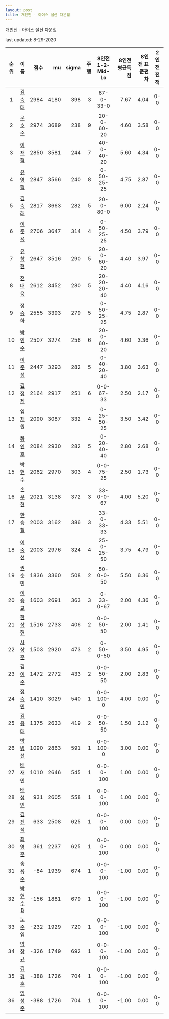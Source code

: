 ```yaml
---
layout: post
title: 개인전 - 아이스 설산 다운힐
---
```



개인전 - 아이스 설산 다운힐


last updated: 8-29-2020

| 순위 | 이름 | 점수 | mu | sigma | 주행 | 8인전 1-2-Mid-Lo | 8인전 평균득점 | 8인전 표준편차 | 2인전 전적 |
|:---:|:---:|---:|---:|---:|---:|:---:|---:|---:|:---:|
| 1 | [김승태](../gimseungtae) | 2984 | 4180 | 398 | 3 | 67-0-33-0 | 7.67 | 4.04 | 0-0 |
| 2 | [문호준](../munhojun) | 2974 | 3689 | 238 | 9 | 20-0-60-20 | 4.60 | 3.58 | 0-0 |
| 3 | [이재혁](../ijaehyeok) | 2850 | 3581 | 244 | 7 | 40-0-40-20 | 5.60 | 4.34 | 0-0 |
| 4 | [유영혁](../yuyeonghyeok) | 2847 | 3566 | 240 | 8 | 0-50-25-25 | 4.75 | 2.87 | 0-0 |
| 5 | [김승래](../gimseungrae) | 2817 | 3663 | 282 | 5 | 20-0-80-0 | 6.00 | 2.24 | 0-0 |
| 6 | [이준용](../ijunyong) | 2706 | 3647 | 314 | 4 | 0-50-25-25 | 4.50 | 3.79 | 0-0 |
| 7 | [유창현](../yuchanghyeon) | 2647 | 3516 | 290 | 5 | 20-0-60-20 | 4.40 | 3.97 | 0-0 |
| 8 | [전대웅](../jeondaewoong) | 2612 | 3452 | 280 | 5 | 20-20-20-40 | 4.40 | 4.16 | 0-0 |
| 9 | [정승하](../jeongseungha) | 2555 | 3393 | 279 | 5 | 0-50-25-25 | 4.75 | 2.87 | 0-0 |
| 10 | [박인수](../bakinsu) | 2507 | 3274 | 256 | 6 | 20-0-60-20 | 4.60 | 3.36 | 0-0 |
| 11 | [이준성](../ijunseong) | 2447 | 3293 | 282 | 5 | 0-40-20-40 | 3.80 | 3.63 | 0-0 |
| 12 | [김정제](../gimjeongje) | 2164 | 2917 | 251 | 6 | 0-0-67-33 | 2.50 | 2.17 | 0-0 |
| 13 | [임재원](../imjaewon) | 2090 | 3087 | 332 | 4 | 0-25-50-25 | 3.50 | 3.42 | 0-0 |
| 14 | [황인호](../hwanginho) | 2084 | 2930 | 282 | 5 | 0-20-40-40 | 2.80 | 2.68 | 0-0 |
| 15 | [박현수](../bakhyeonsu) | 2062 | 2970 | 303 | 4 | 0-0-75-25 | 2.50 | 1.73 | 0-0 |
| 16 | [손우현](../sonuhyeon) | 2021 | 3138 | 372 | 3 | 33-0-0-67 | 4.00 | 5.20 | 0-0 |
| 17 | [한승철](../hanseungcheol) | 2003 | 3162 | 386 | 3 | 33-0-33-33 | 4.33 | 5.51 | 0-0 |
| 18 | [이중선](../ijungseon) | 2003 | 2976 | 324 | 4 | 25-0-25-50 | 3.75 | 4.79 | 0-0 |
| 19 | [권순민](../gweonsoonmin) | 1836 | 3360 | 508 | 2 | 50-0-0-50 | 5.50 | 6.36 | 0-0 |
| 20 | [이승교](../iseunggyo) | 1603 | 2691 | 363 | 3 | 0-33-0-67 | 2.00 | 4.36 | 0-0 |
| 21 | [한상현](../hansanghyeon) | 1516 | 2733 | 406 | 2 | 0-0-50-50 | 2.00 | 1.41 | 0-0 |
| 22 | [사상훈](../sasanghun) | 1503 | 2920 | 473 | 2 | 0-50-0-50 | 3.50 | 4.95 | 0-0 |
| 23 | [김이준](../gimijun) | 1472 | 2772 | 433 | 2 | 0-0-50-50 | 2.00 | 2.83 | 0-0 |
| 24 | [정승민](../jeongseungmin) | 1410 | 3029 | 540 | 1 | 0-0-100-0 | 4.00 | 0.00 | 0-0 |
| 25 | [김응태](../gimeungtae) | 1375 | 2633 | 419 | 2 | 0-0-50-50 | 1.50 | 2.12 | 0-0 |
| 26 | [박병선](../bakbyeongseon) | 1090 | 2863 | 591 | 1 | 0-0-100-0 | 3.00 | 0.00 | 0-0 |
| 27 | [배재민](../baejaemin) | 1010 | 2646 | 545 | 1 | 0-0-0-100 | 1.00 | 0.00 | 0-0 |
| 28 | [배성빈](../baeseongbin) | 931 | 2605 | 558 | 1 | 0-0-0-100 | 1.00 | 0.00 | 0-0 |
| 29 | [김진석](../gimjinseok) | 633 | 2508 | 625 | 1 | 0-0-0-100 | 0.00 | 0.00 | 0-0 |
| 30 | [최영훈](../choiyeonghun) | 361 | 2237 | 625 | 1 | 0-0-0-100 | 0.00 | 0.00 | 0-0 |
| 31 | [송용준](../songyongjun) | -84 | 1939 | 674 | 1 | 0-0-0-100 | -1.00 | 0.00 | 0-0 |
| 32 | [박현수B](../bakhyeonsu-b) | -156 | 1881 | 679 | 1 | 0-0-0-100 | -1.00 | 0.00 | 0-0 |
| 33 | [노준엽](../nojunyeob) | -232 | 1929 | 720 | 1 | 0-0-0-100 | -1.00 | 0.00 | 0-0 |
| 34 | [박창규](../bakchanggyu) | -326 | 1749 | 692 | 1 | 0-0-0-100 | -1.00 | 0.00 | 0-0 |
| 35 | [김경훈](../gimgyeonghun) | -388 | 1726 | 704 | 1 | 0-0-0-100 | -1.00 | 0.00 | 0-0 |
| 36 | [임성준](../imseongjun) | -388 | 1726 | 704 | 1 | 0-0-0-100 | -1.00 | 0.00 | 0-0 |
